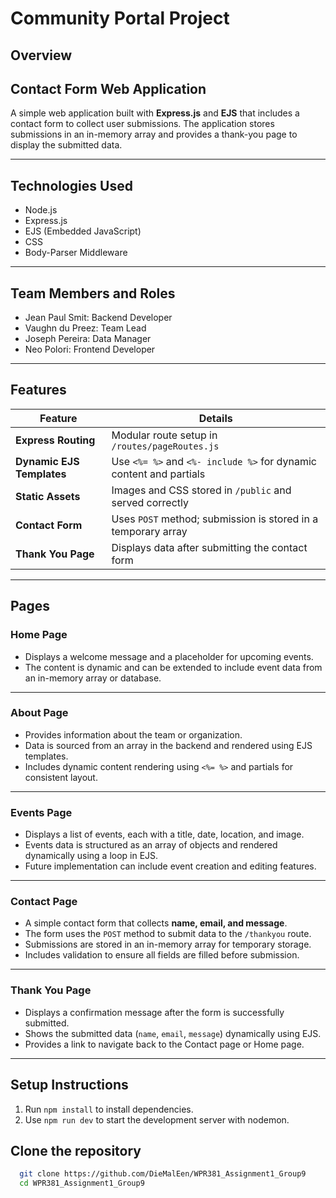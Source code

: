 # Community Portal Project

## Overview

## Contact Form Web Application

A simple web application built with **Express.js** and **EJS** that includes a contact form to collect user submissions. The application stores submissions in an in-memory array and provides a thank-you page to display the submitted data.

---

## Technologies Used

- Node.js
- Express.js
- EJS (Embedded JavaScript)
- CSS
- Body-Parser Middleware

---

## Team Members and Roles

- Jean Paul Smit: Backend Developer
- Vaughn du Preez: Team Lead
- Joseph Pereira: Data Manager
- Neo Polori: Frontend Developer

---

## Features

| Feature         | Details                                      |
|-----------------|---------------------------------------------|
| **Express Routing** | Modular route setup in `/routes/pageRoutes.js` |
| **Dynamic EJS Templates** | Use `<%= %>` and `<%- include %>` for dynamic content and partials |
| **Static Assets**  | Images and CSS stored in `/public` and served correctly |
| **Contact Form**   | Uses `POST` method; submission is stored in a temporary array |
| **Thank You Page** | Displays data after submitting the contact form |

---

## Pages

### **Home Page**

- Displays a welcome message and a placeholder for upcoming events.  
- The content is dynamic and can be extended to include event data from an in-memory array or database.  

---

### **About Page**

- Provides information about the team or organization.  
- Data is sourced from an array in the backend and rendered using EJS templates.  
- Includes dynamic content rendering using `<%= %>` and partials for consistent layout.  

---

### **Events Page**

- Displays a list of events, each with a title, date, location, and image.  
- Events data is structured as an array of objects and rendered dynamically using a loop in EJS.  
- Future implementation can include event creation and editing features.  

---

### **Contact Page**

- A simple contact form that collects **name, email, and message**.  
- The form uses the `POST` method to submit data to the `/thankyou` route.  
- Submissions are stored in an in-memory array for temporary storage.  
- Includes validation to ensure all fields are filled before submission.  

---

### **Thank You Page**

- Displays a confirmation message after the form is successfully submitted.  
- Shows the submitted data (`name`, `email`, `message`) dynamically using EJS.  
- Provides a link to navigate back to the Contact page or Home page.  

---

## Setup Instructions

1. Run `npm install` to install dependencies.
2. Use `npm run dev` to start the development server with nodemon.

## Clone the repository

 ```bash
   git clone https://github.com/DieMalEen/WPR381_Assignment1_Group9
   cd WPR381_Assignment1_Group9
